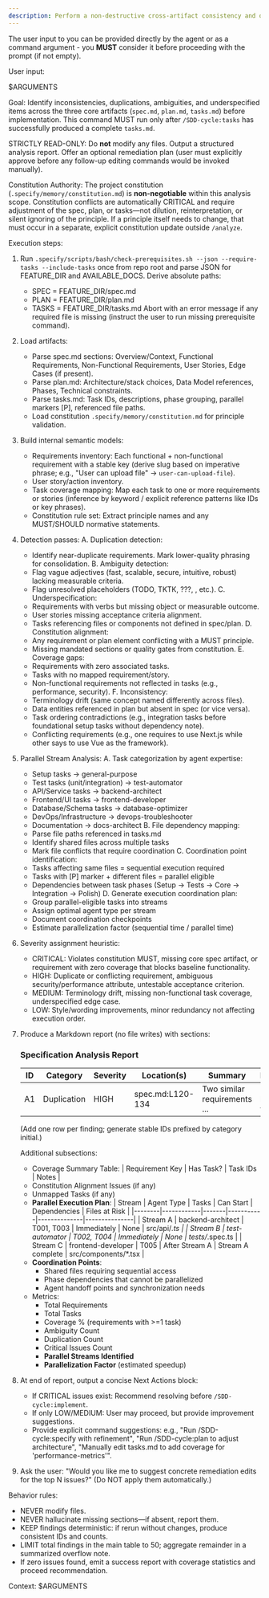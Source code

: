 ```yaml
---
description: Perform a non-destructive cross-artifact consistency and quality analysis across spec.md, plan.md, and tasks.md after task generation.
---
```


The user input to you can be provided directly by the agent or as a command argument - you **MUST** consider it before proceeding with the prompt (if not empty).

User input:

$ARGUMENTS

Goal: Identify inconsistencies, duplications, ambiguities, and underspecified items across the three core artifacts (`spec.md`, `plan.md`, `tasks.md`) before implementation. This command MUST run only after `/SDD-cycle:tasks` has successfully produced a complete `tasks.md`.

STRICTLY READ-ONLY: Do **not** modify any files. Output a structured analysis report. Offer an optional remediation plan (user must explicitly approve before any follow-up editing commands would be invoked manually).

Constitution Authority: The project constitution (`.specify/memory/constitution.md`) is **non-negotiable** within this analysis scope. Constitution conflicts are automatically CRITICAL and require adjustment of the spec, plan, or tasks—not dilution, reinterpretation, or silent ignoring of the principle. If a principle itself needs to change, that must occur in a separate, explicit constitution update outside `/analyze`.

Execution steps:

1. Run `.specify/scripts/bash/check-prerequisites.sh --json --require-tasks --include-tasks` once from repo root and parse JSON for FEATURE_DIR and AVAILABLE_DOCS. Derive absolute paths:
   - SPEC = FEATURE_DIR/spec.md
   - PLAN = FEATURE_DIR/plan.md
   - TASKS = FEATURE_DIR/tasks.md
     Abort with an error message if any required file is missing (instruct the user to run missing prerequisite command).

2. Load artifacts:
   - Parse spec.md sections: Overview/Context, Functional Requirements, Non-Functional Requirements, User Stories, Edge Cases (if present).
   - Parse plan.md: Architecture/stack choices, Data Model references, Phases, Technical constraints.
   - Parse tasks.md: Task IDs, descriptions, phase grouping, parallel markers [P], referenced file paths.
   - Load constitution `.specify/memory/constitution.md` for principle validation.

3. Build internal semantic models:
   - Requirements inventory: Each functional + non-functional requirement with a stable key (derive slug based on imperative phrase; e.g., "User can upload file" -> `user-can-upload-file`).
   - User story/action inventory.
   - Task coverage mapping: Map each task to one or more requirements or stories (inference by keyword / explicit reference patterns like IDs or key phrases).
   - Constitution rule set: Extract principle names and any MUST/SHOULD normative statements.

4. Detection passes:
   A. Duplication detection:
   - Identify near-duplicate requirements. Mark lower-quality phrasing for consolidation.
     B. Ambiguity detection:
   - Flag vague adjectives (fast, scalable, secure, intuitive, robust) lacking measurable criteria.
   - Flag unresolved placeholders (TODO, TKTK, ???, <placeholder>, etc.).
     C. Underspecification:
   - Requirements with verbs but missing object or measurable outcome.
   - User stories missing acceptance criteria alignment.
   - Tasks referencing files or components not defined in spec/plan.
     D. Constitution alignment:
   - Any requirement or plan element conflicting with a MUST principle.
   - Missing mandated sections or quality gates from constitution.
     E. Coverage gaps:
   - Requirements with zero associated tasks.
   - Tasks with no mapped requirement/story.
   - Non-functional requirements not reflected in tasks (e.g., performance, security).
     F. Inconsistency:
   - Terminology drift (same concept named differently across files).
   - Data entities referenced in plan but absent in spec (or vice versa).
   - Task ordering contradictions (e.g., integration tasks before foundational setup tasks without dependency note).
   - Conflicting requirements (e.g., one requires to use Next.js while other says to use Vue as the framework).

5. Parallel Stream Analysis:
   A. Task categorization by agent expertise:
   - Setup tasks → general-purpose
   - Test tasks (unit/integration) → test-automator
   - API/Service tasks → backend-architect
   - Frontend/UI tasks → frontend-developer
   - Database/Schema tasks → database-optimizer
   - DevOps/Infrastructure → devops-troubleshooter
   - Documentation → docs-architect
     B. File dependency mapping:
   - Parse file paths referenced in tasks.md
   - Identify shared files across multiple tasks
   - Mark file conflicts that require coordination
     C. Coordination point identification:
   - Tasks affecting same files = sequential execution required
   - Tasks with [P] marker + different files = parallel eligible
   - Dependencies between task phases (Setup → Tests → Core → Integration → Polish)
     D. Generate execution coordination plan:
   - Group parallel-eligible tasks into streams
   - Assign optimal agent type per stream
   - Document coordination checkpoints
   - Estimate parallelization factor (sequential time / parallel time)

6. Severity assignment heuristic:
   - CRITICAL: Violates constitution MUST, missing core spec artifact, or requirement with zero coverage that blocks baseline functionality.
   - HIGH: Duplicate or conflicting requirement, ambiguous security/performance attribute, untestable acceptance criterion.
   - MEDIUM: Terminology drift, missing non-functional task coverage, underspecified edge case.
   - LOW: Style/wording improvements, minor redundancy not affecting execution order.

7. Produce a Markdown report (no file writes) with sections:

   ### Specification Analysis Report

   | ID  | Category    | Severity | Location(s)      | Summary                      | Recommendation                       |
   | --- | ----------- | -------- | ---------------- | ---------------------------- | ------------------------------------ |
   | A1  | Duplication | HIGH     | spec.md:L120-134 | Two similar requirements ... | Merge phrasing; keep clearer version |

   (Add one row per finding; generate stable IDs prefixed by category initial.)

   Additional subsections:
   - Coverage Summary Table:
     | Requirement Key | Has Task? | Task IDs | Notes |
   - Constitution Alignment Issues (if any)
   - Unmapped Tasks (if any)
   - **Parallel Execution Plan**:
     | Stream | Agent Type | Tasks | Can Start | Dependencies | Files at Risk |
     |--------|------------|-------|-----------|--------------|---------------|
     | Stream A | backend-architect | T001, T003 | Immediately | None | src/api/_.ts |
     | Stream B | test-automator | T002, T004 | Immediately | None | tests/_.spec.ts |
     | Stream C | frontend-developer | T005 | After Stream A | Stream A complete | src/components/\*.tsx |
   - **Coordination Points**:
     - Shared files requiring sequential access
     - Phase dependencies that cannot be parallelized
     - Agent handoff points and synchronization needs
   - Metrics:
     - Total Requirements
     - Total Tasks
     - Coverage % (requirements with >=1 task)
     - Ambiguity Count
     - Duplication Count
     - Critical Issues Count
     - **Parallel Streams Identified**
     - **Parallelization Factor** (estimated speedup)

8. At end of report, output a concise Next Actions block:
   - If CRITICAL issues exist: Recommend resolving before `/SDD-cycle:implement`.
   - If only LOW/MEDIUM: User may proceed, but provide improvement suggestions.
   - Provide explicit command suggestions: e.g., "Run /SDD-cycle:specify with refinement", "Run /SDD-cycle:plan to adjust architecture", "Manually edit tasks.md to add coverage for 'performance-metrics'".

9. Ask the user: "Would you like me to suggest concrete remediation edits for the top N issues?" (Do NOT apply them automatically.)

Behavior rules:

- NEVER modify files.
- NEVER hallucinate missing sections—if absent, report them.
- KEEP findings deterministic: if rerun without changes, produce consistent IDs and counts.
- LIMIT total findings in the main table to 50; aggregate remainder in a summarized overflow note.
- If zero issues found, emit a success report with coverage statistics and proceed recommendation.

Context: $ARGUMENTS

